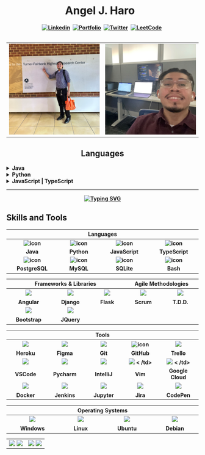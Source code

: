 <!-- START -->
<h1 align="center"><b> Angel J. Haro 
<img src="https://docs.google.com/uc?export=download&id=1JqFc6WL-cTtJBQgW9tusQAZhQ3H9hGae" alt="" height="25" >
<img src="https://docs.google.com/uc?export=download&id=1HsBpakQVutfOmxBcPbGpKdo_oGEoKJZT" alt="" height="35" >
</h1>
<!-- START  -->
<div align="center">
<a href="https://www.linkedin.com/in/aharoJ/"><img src="https://img.shields.io/badge/LinkedIn-000000?style=for-the-badge&logo=linkedin&logoColor=blue" alt="Linkedin" /></a>&nbsp;
<a href="https://aharoj.io"><img src="https://img.shields.io/badge/Portfolio-%23000000.svg?style=for-the-badge&logo=firefox&logoColor=pink" alt="Portfolio" /></a>&nbsp;
<a href="https://twitter.com/aharoJ"><img src="https://img.shields.io/badge/Twitter-000000?style=for-the-badge&logo=twitter&logoColor=blue" alt="Twitter" /></a>&nbsp;
<a href="https://leetcode.com/aharoJ/"><img src="https://img.shields.io/badge/LeetCode-000000?style=for-the-badge&logo=LeetCode&logoColor=#d16c06" alt="LeetCode" /></a>&nbsp;
</div>  
<br/>

<!-- # ~~~~~~~~~~~~~~~~~~~~~~~~~~~~~     .................................       ~~~~~~~~~~~~~~~~~~~~~~~~~~~~~~ # -->
<!-- START -->
<table>
  <tr>
    <td valign="top" width="50%">
      <img src="z/tfhrc_selfie.png" alt="Image 1 Description" />
    </td>
    <td valign="top" width="50%">
      <img src="z/workflow_selfie.png" alt="Image 2 Description" />
    </td>
  </tr>
</table>


<!-- # ~~~~~~~~~~~~~~~~~~~~~~~~~~~~~     .................................       ~~~~~~~~~~~~~~~~~~~~~~~~~~~~~~ # -->





<h2 align="center"> <a> Languages </a> </h2>



<details>
<summary>Java</summary>

- Spring Boot
- Maven

</details>


<details>
<summary>Python</summary>

- A
- B
- C

</details>


<details>
<summary>JavaScript | TypeScript</summary>

- A
- B
- C

</details>

---





<p align="center">
  <a href="https://git.io/typing-svg">
    <img src="https://readme-typing-svg.demolab.com?font=Fira+Code&weight=100&size=16&duration=2000&pause=1000&random=false&width=440&height=56&lines=Angel+J.+Haro%3A+Dedicated+Software+Engineer.;Backend%3A+Java%2C+Python%2C++C%2B%2B;Frontend%3A+JavaScript%2C+TypeScript%2C+HTML%26CSS;Frameworks%3A+Spring+Boot%2C+Django%2C+ReactJs%2C+NextJs;Check+out+my+portfolio+at+aharoj.io" alt="Typing SVG" />
  </a>
</p>










## Skills and Tools
<div align="center">
<!-- # ~~~~~~~~~~~~~~~~~~~~~~~~~~~~~     .................................       ~~~~~~~~~~~~~~~~~~~~~~~~~~~~~~ # -->
<table>
  <thead>
    <tr>
      <th colspan="4">Languages</th>
    </tr>
  </thead>
  <tbody>
    <tr>
      <td align="center" width="300">  
        <img src="https://techstack-generator.vercel.app/java-icon.svg" alt="icon" width="65" height="65" />
      </td>
      <td align="center" width="300">  
        <img src="https://techstack-generator.vercel.app/python-icon.svg" alt="icon" width="65" height="65" /> 
      </td>
      <td align="center" width="300">  
        <img src="https://techstack-generator.vercel.app/js-icon.svg" alt="icon" width="65" height="65" /> 
      </td>
      <td align="center" width="300"> 
        <img src="https://techstack-generator.vercel.app/ts-icon.svg" alt="icon" width="65" height="65" /> 
      </td>
    </tr>
    <tr> 
      <td align="center" width="300">Java</td>
      <td align="center" width="300">Python</td>
      <td align="center" width="300">JavaScript</td>
      <td align="center" width="300">TypeScript</td>
    </tr>
    <tr>
      <td align="center" width="300"> 
        <img src="https://techstack-generator.vercel.app/cpp-icon.svg" alt="icon" width="65" height="65" />
      </td>
      <td align="center" width="300"> 
        <img src="https://techstack-generator.vercel.app/swift-icon.svg" alt="icon" width="65" height="65" />
      </td>
      <td align="center" width="300"> 
        <img src="https://cdn.jsdelivr.net/gh/devicons/devicon/icons/sqlite/sqlite-original.svg" alt="icon" width="65" height="65"/> 
      </td>
      <td align="center" width="300"> 
        <img src="https://cdn.jsdelivr.net/gh/devicons/devicon/icons/bash/bash-original.svg" alt="icon" width="65" height="65"/> 
      </td>
    </tr>
    <tr> 
      <td align="center" width="300">PostgreSQL</td>
      <td align="center" width="300">MySQL</td>
      <td align="center" width="300">SQLite</td>
      <td align="center" width="300">Bash</td>
    </tr>
  </tbody>
</table>
<!-- # ~~~~~~~~~~~~~~~~~~~~~~~~~~~~~     .................................       ~~~~~~~~~~~~~~~~~~~~~~~~~~~~~~ # -->



  <table>
    <thead>
      <tr>
        <th colspan="3">Frameworks & Libraries </th>
        <th colspan="3">Agile Methodologies</th>
      </tr>
    </thead>
    <tr>
      <td align="center" width=300> 
        <img height=60 src="https://cdn.jsdelivr.net/gh/devicons/devicon/icons/angularjs/angularjs-original.svg"/> 
      </td>
      <td align="center" width=300> 
        <img height=60 src="https://cdn.jsdelivr.net/npm/devicon-2.2@2.2.0/icons/django/django-original.svg"/> 
      </td>
      <td align="center" width=300> 
        <img height=60 src="https://cdn.jsdelivr.net/gh/devicons/devicon/icons/flask/flask-original.svg"/> 
      </td>
      <td align="center" width=300>
        <img width=60 src="https://user-images.githubusercontent.com/27622683/192119071-da8aff75-02b1-4c6d-8232-507b9454cd49.png"/>
      </td>
      <td align="center" width=300>
        <img width=60 src="https://user-images.githubusercontent.com/27622683/192119394-0284fdfc-3ad2-460c-8b57-5ed13a2cbfc0.png"/>
      </td>
      <tr align="center"> 
        <td align="center" width=300>Angular</td>
        <td align="center" width=300>Django</td>
        <td align="center" width=300>Flask</td>
        <td align="center" width=300>Scrum</td>
        <td align="center" width=300>T.D.D.</td>
      </tr>
      <tr>
      <td align="center" width=300> 
        <img height=60 src="https://cdn.jsdelivr.net/gh/devicons/devicon/icons/bootstrap/bootstrap-original.svg"/> 
      </td>
      <td align="center" width=300> 
        <img height=60 src="https://cdn.jsdelivr.net/gh/devicons/devicon/icons/jquery/jquery-original.svg"/> 
      </td>
      <tr align="center"> 
        <td align="center" width=300>Bootstrap</td>
        <td align="center" width=300>JQuery</td>
      </tr>
    </tr>
  </table>
  <table>
    <thead>
    <tr>
      <th colspan="7">Tools</th>
    </tr>
    </thead>
    <tr>
      <td align="center" width=300> 
        <img height=60 src="https://cdn.jsdelivr.net/gh/devicons/devicon/icons/heroku/heroku-original.svg"/> 
      </td>
      <td align="center" width=300> 
        <img height=60 src="https://cdn.jsdelivr.net/gh/devicons/devicon/icons/figma/figma-original.svg"/> 
      </td>
      <td align="center" width=300> 
        <img height=60 src="https://cdn.jsdelivr.net/gh/devicons/devicon/icons/git/git-original.svg"/> 
      </td>
      <td align="center" width=300> 
        <img src="https://techstack-generator.vercel.app/github-icon.svg" alt="icon" width="65" height="65" /> 
      </td>
      <td align="center" width=300> 
        <img height=60 src="https://cdn.jsdelivr.net/npm/devicon-2.2@2.2.0/icons/trello/trello-plain.svg"/> 
      </td>
    </tr>
    <tr> 
      <td align="center" width=300>Heroku</td>
      <td align="center" width=300>Figma</td>
      <td align="center" width=300>Git</td>
      <td align="center" width=300>GitHub</td>
      <td align="center" width=300>Trello</td>
    </tr>
    <tr>
      <td align="center" width=300> 
        <img height=60 src="https://cdn.jsdelivr.net/gh/devicons/devicon/icons/vscode/vscode-original.svg"/> 
      </td>
      <td align="center" width=300> 
        <img height=60 src="https://cdn.jsdelivr.net/gh/devicons/devicon/icons/pycharm/pycharm-original.svg"/> 
      </td>
      <td align="center" width=300> 
        <img height=60 src="https://cdn.jsdelivr.net/gh/devicons/devicon/icons/intellij/intellij-original.svg"/> 
      </td>
      <td align="center" width=300> 
        <img height=60 src="https://cdn.jsdelivr.net/gh/devicons/devicon/icons/vim/vim-original.svg"/> <
      /td> 
      <td align="center" width=300> 
        <img height=60 src="https://cdn.jsdelivr.net/gh/devicons/devicon/icons/googlecloud/googlecloud-original.svg"/> <
      /td> 
    </tr>
    <tr> 
      <td align="center" width=300>VSCode</td>
      <td align="center" width=300>Pycharm</td>
      <td align="center" width=300>IntelliJ</td>
      <td align="center" width=300>Vim</td>
      <td align="center" width=300>Google Cloud</td>
    </tr>
    <tr>
      <td align="center" width=300> 
        <img height=60 src="https://cdn.jsdelivr.net/gh/devicons/devicon/icons/docker/docker-original.svg"/> 
      </td>
      <td align="center" width=300> 
        <img height=60 src="https://cdn.jsdelivr.net/gh/devicons/devicon/icons/jenkins/jenkins-line.svg"/> 
      </td>
      <td align="center" width=300> 
        <img height=60 src="https://cdn.jsdelivr.net/gh/devicons/devicon/icons/jupyter/jupyter-original.svg"/> 
      </td>
      <td align="center" width=300> 
        <img height=60 src="https://cdn.jsdelivr.net/gh/devicons/devicon/icons/jira/jira-original.svg"/> 
      </td>
      <td align="center" width=300> 
        <img height=60 src="https://cdn.jsdelivr.net/gh/devicons/devicon/icons/codepen/codepen-plain.svg"/> 
      </td>
    </tr>
    <tr> 
      <td align="center" width=300>Docker</td>
      <td align="center" width=300>Jenkins</td>
      <td align="center" width=300>Jupyter</td>
      <td align="center" width=300>Jira</td>
      <td align="center" width=300>CodePen</td>
    </tr>
  </table>
  <table>
    <thead>
      <tr>
        <th colspan="7">Operating Systems</th>
      </tr>
    </thead>
    <tr>
      <td align="center" width=300>
        <img height=60 src="https://cdn.jsdelivr.net/gh/devicons/devicon/icons/windows8/windows8-original.svg"/> 
      </td>
      <td align="center" width=300> 
        <img height=60 src="https://cdn.jsdelivr.net/gh/devicons/devicon/icons/linux/linux-original.svg"/> 
      </td>
      <td align="center" width=300> 
        <img height=60 src="https://cdn.jsdelivr.net/gh/devicons/devicon/icons/ubuntu/ubuntu-plain.svg"/> 
      </td>
      <td align="center" width=300> 
        <img height=60 src="https://cdn.jsdelivr.net/gh/devicons/devicon/icons/debian/debian-plain.svg"/> 
      </td>
    <tr> 
      <td align="center" width=300>Windows</td>
      <td align="center" width=300>Linux</td>
      <td align="center" width=300>Ubuntu</td>
      <td align="center" width=300>Debian</td>
    </tr>
  </table>
</div>



















<!-- START  -->
<div align="center">
<table><tr><td valign="top" width="50%">
<img src="https://github-readme-stats.vercel.app/api/top-langs/?username=aharoJ&layout=donut&theme=dracula" width="400" />
<img width="400" src="https://github-readme-activity-graph.vercel.app/graph?username=aharoJ&theme=rogue"/>
<!-- MID -->
</td><td valign="top" width="50%">
<img width="400" src="https://github-readme-stats.vercel.app/api?username=aharoJ&show_icons=true&theme=dracula" />
<img width="400" src="https://github-readme-streak-stats.herokuapp.com/?user=aharoJ&theme=dracula" />
</div>
<!-- END  -->